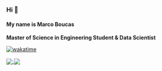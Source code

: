 ### Hi 👋
#### My name is Marco Boucas


**Master of Science in Engineering Student & Data Scientist**

[![wakatime](https://wakatime.com/badge/user/5fba56dd-c3e1-4bec-9596-fd1565702df9.svg)](https://wakatime.com/@5fba56dd-c3e1-4bec-9596-fd1565702df9)



<a href="https://github.com/anuraghazra/github-readme-stats">
  <img align="center" src="https://github-readme-stats.vercel.app/api/top-langs/?username=marcoboucas&layout=compact" />
</a>
<a href="https://github.com/anuraghazra/github-readme-stats">
  <img align="center" src="https://github-readme-stats.vercel.app/api/wakatime?username=paladorn" />
</a>
<!--
**marcoboucas/marcoboucas** is a ✨ _special_ ✨ repository because its `README.md` (this file) appears on your GitHub profile.

Here are some ideas to get you started:

- 🔭 I’m currently working on ...
- 🌱 I’m currently learning ...
- 👯 I’m looking to collaborate on ...
- 🤔 I’m looking for help with ...
- 💬 Ask me about ...
- 📫 How to reach me: ...
- 😄 Pronouns: ...
- ⚡ Fun fact: ...
-->
